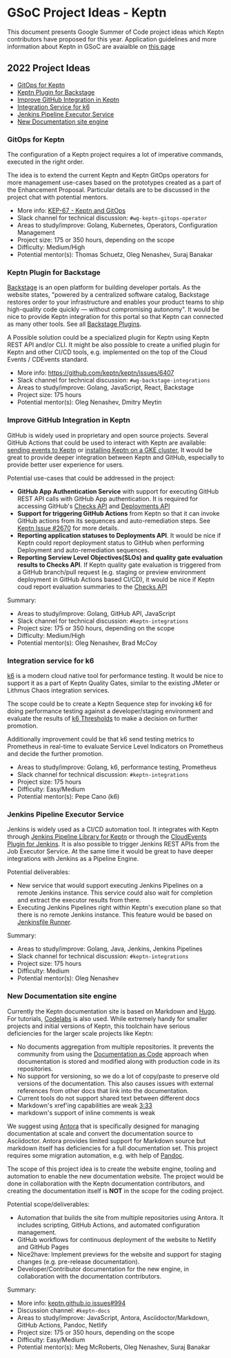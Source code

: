 # GSoC Project Ideas - Keptn

This document presents Google Summer of Code project ideas
which Keptn contributors have proposed for this year.
Application guidelines and more information about Keptn
in GSoC are avaialble on [this page](../README.md)

## 2022 Project Ideas

- [GitOps for Keptn](#keptn-gitops) 
- [Keptn Plugin for Backstage](#keptn-backstage-plugin)
- [Improve GitHub Integration in Keptn](#keptn-github-integration)
- [Integration Service for k6](#keptn-k6-integration)
- [Jenkins Pipeline Executor Service](#keptn-jenkins-integration)
- [New Documentation site engine](#keptn-documentation-website)

<a name="keptn-gitops"></a>
### GitOps for Keptn

The configuration of a Keptn project requires a lot of imperative commands, executed in the right order.


The idea is to extend the current Keptn and Keptn GitOps  operators for more management use-cases
based on the prototypes created as a part of the Enhancement Proposal.
Particular details are to be discussed in the project chat with potential mentors.

- More info: [KEP-67 - Keptn and GitOps](https://github.com/keptn/enhancement-proposals/pull/67)
- Slack channel for technical discussion: `#wg-keptn-gitops-operator`
- Areas to study/improve: Golang, Kubernetes, Operators, Configuration Management
- Project size: 175 or 350 hours, depending on the scope
- Difficulty: Medium/High
- Potential mentor(s): Thomas Schuetz, Oleg Nenashev, Suraj Banakar

<a name="keptn-backstage-plugin"></a>
### Keptn Plugin for Backstage

[Backstage](https://backstage.io/) is an open platform for building developer portals. 
As the website states, "powered by a centralized software catalog,
Backstage restores order to your infrastructure and enables your product teams
to ship high-quality code quickly — without compromising autonomy".
It would be nice to provide Keptn integration for this portal
so that Keptn can connected as many other tools. See all [Backstage Plugins](https://backstage.io/plugins).

A Possible solution could be a specialized plugin for Keptn using Keptn REST API and/or CLI.
It might be also possible to create a unified plugin for Keptn and other CI/CD tools, 
e.g. implemented on the top of the Cloud Events / CDEvents standard. 

- More info: https://github.com/keptn/keptn/issues/6407 
- Slack channel for technical discussion: `#wg-backstage-integrations`
- Areas to study/improve: Golang, JavaScript, React, Backstage
- Project size: 175 hours
- Potential mentor(s): Oleg Nenashev, Dmitry Meytin

<a name="keptn-github-integration"></a>
### Improve GitHub Integration in Keptn

GitHub is widely used in proprietary and open source projects.
Several GitHub Actions that could be used to interact with Keptn are available:
[sending events to Keptn](https://github.com/keptn/gh-action-send-event) or
[installing Keptn on a GKE cluster](https://github.com/keptn/gh-action-ci-prepare-keptn-cluster),
It would be great to provide deeper integration between Keptn and GitHub,
especially to provide better user experience for users.

Potential use-cases that could be addressed in the project:

-  **GitHub App Authentication Service** with support for executing GitHub REST API calls with GitHub App authentication.
   It is required for accessing GitHub's [Checks API](https://docs.github.com/en/rest/reference/checks) and 
   [Deployments API](https://docs.github.com/en/rest/reference/deployments)
-  **Support for triggering GitHub Actions** from Keptn so that it can invoke GitHub actions from its sequences and auto-remediation steps.
   See [Keptn Issue #2670](https://github.com/keptn/keptn/issues/2670) for more details.
-  **Reporting application statuses to Deployments API**.
   It would be nice if Keptn could report deployment status to GitHub when performing Deployment and auto-remediation sequences.
-  **Reporting Serview Level Objectives(SLOs) and quality gate evaluation results to Checks API**.
   If Keptn quality gate evaluation is triggered from a GitHub branch/pull request (e.g. staging or preview environment deployment in GitHub Actions based CI/CD),
   it would be nice if Keptn coud report evaluation summaries to the [Checks API](https://docs.github.com/en/rest/reference/checks) 

Summary:

- Areas to study/improve: Golang, GitHub API, JavaScript
- Slack channel for technical discussion: `#keptn-integrations`
- Project size: 175 or 350 hours, depending on the scope
- Difficulty: Medium/High
- Potential mentor(s): Oleg Nenashev, Brad McCoy

<a name="keptn-k6-integration"></a>
### Integration service for k6

[k6](https://k6.io/) is a modern cloud native tool for performance testing. It would be nice to support it as a part of Keptn Quality Gates, similar to the existing JMeter or Lithmus Chaos integration services. 

The scope could be to create a Keptn Sequence step for invoking k6 for doing performance testing against a developer/staging environment and evaluate the results of [k6 Thresholds](https://k6.io/docs/using-k6/thresholds/) to make a decision on further promotion.

Additionally improvement could be that k6 send testing metrics to Prometheus in real-time to evaluate Service Level Indicators on Prometheus and decide the further promotion. 


- Areas to study/improve: Golang, k6, performance testing, Prometheus
- Slack channel for technical discussion: `#keptn-integrations`
- Project size: 175 hours
- Difficulty: Easy/Medium
- Potential mentor(s): Pepe Cano (k6)
 
 <a name="keptn-jenkins-integration"></a>
### Jenkins Pipeline Executor Service

Jenkins is widely used as a CI/CD automation tool.
It integrates with Keptn through [Jenkins Pipeline Library for Keptn](https://github.com/keptn-sandbox/keptn-jenkins-library) or
through the [CloudEvents Plugin for Jenkins](https://plugins.jenkins.io/cloudevents/).
It is also possible to trigger Jenkins REST APIs from the Job Executor Service.
At the same time it would be great to have deeper integrations with Jenkins as a Pipeline Engine.

Potential deliverables:

* New service that would support executing Jenkins Pipelines on a remote Jenkins instance.
  This service could also wait for completion and extract the executor results from there.
* Executing Jenkins Pipelines right within Keptn's execution plane so that there is no remote Jenkins instance.
  This feature would be based on [Jenkinsfile Runner](https://github.com/jenkinsci/jenkinsfile-runner).

Summary:

- Areas to study/improve: Golang, Java, Jenkins, Jenkins Pipelines
- Slack channel for technical discussion: `#keptn-integrations`
- Project size: 175 hours
- Difficulty: Medium
- Potential mentor(s): Oleg Nenashev

 <a name="keptn-documentation-website"></a>
### New Documentation site engine

Currently the Keptn documentation site is based on Markdown and [Hugo](https://gohugo.io/).
For tutorials, [Codelabs](https://github.com/googlecodelabs/tools) is also used.
While extremely handy for smaller projects and initial versions of Keptn,
this toolchain have serious deficiencies for the larger scale projects like Keptn:

- No documents aggregation from multiple repositories.
  It prevents the community from using the [Documentation as Code](https://www.writethedocs.org/guide/docs-as-code/) approach when documentation is stored and modified along
  with production code in its repositories.
- No support for versioning, so we do a lot of copy/paste to preserve old versions of the documentation.
  This also causes issues with external references from other docs that link into the documentation.
- Current tools do not support shared text between different docs
- Markdown's xref'ing capabilities are weak
[3:33](https://keptn.slack.com/archives/D031MN1V509/p1645702412450219)
- markdown's support of inline comments  is weak

We suggest using [Antora](https://antora.org/) that is specifically designed for managing documentation at scale
and convert the documentation source to Asciidoctor.
Antora provides limited support for Markdown source but markdown itself has deficiencies for a full documentation set.
This project requires some migration automation, e.g. with help of [Pandoc](https://pandoc.org/).

The scope of this project idea is to create the website engine, tooling and automation to enable the new documentation website.
The project would be done in collaboration with the Keptn documentation contributors,
and creating the documentation itself is **NOT** in the scope for the coding project.

Potential scope/deliverables:

- Automation that builds the site from multiple repositories using Antora.
  It includes scripting, GitHub Actions, and automated configuration management.
- GitHub workflows for continuous deployment of the website to Netlify and GitHub Pages
- Nice2have: Implement previews for the website and support for staging changes (e.g. pre-release documentation).
- Developer/Contributor documentation for the new engine, in collaboration with the documentation contributors.

Summary: 

- More info: [keptn.github.io issues#994](https://github.com/keptn/keptn.github.io/issues/994)
- Discussion channel: `#keptn-docs`
- Areas to study/improve: JavaScript, Antora, Asciidoctor/Markdown, GitHub Actions, Pandoc, Netlify
- Project size: 175 or 350 hours, depending on the scope
- Difficulty: Easy/Medium
- Potential mentor(s): Meg McRoberts, Oleg Nenashev, Suraj Banakar
